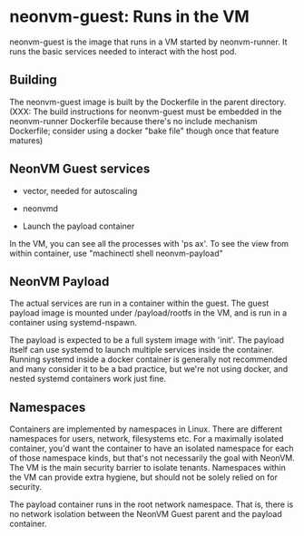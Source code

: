 # neonvm-guest: Runs in the VM

neonvm-guest is the image that runs in a VM started by neonvm-runner. It runs
the basic services needed to interact with the host pod.

## Building

The neonvm-guest image is built by the Dockerfile in the parent directory. (XXX:
The build instructions for neonvm-guest must be embedded in the neonvm-runner
Dockerfile because there's no include mechanism Dockerfile; consider using a
docker "bake file" though once that feature matures)


## NeonVM Guest services

- vector, needed for autoscaling
- neonvmd

- Launch the payload container


In the VM, you can see all the processes with 'ps ax'. To see the view from
within container, use "machinectl shell neonvm-payload"


## NeonVM Payload

The actual services are run in a container within the guest. The guest payload
image is mounted under /payload/rootfs in the VM, and is run in a container
using systemd-nspawn.

The payload is expected to be a full system image with 'init'. The payload
itself can use systemd to launch multiple services inside the container. Running
systemd inside a docker container is generally not recommended and many consider
it to be a bad practice, but we're not using docker, and nested systemd
containers work just fine.


## Namespaces

Containers are implemented by namespaces in Linux. There are different
namespaces for users, network, filesystems etc. For a maximally isolated
container, you'd want the container to have an isolated namespace for each of
those namespace kinds, but that's not necessarily the goal with NeonVM. The VM
is the main security barrier to isolate tenants. Namespaces within the VM can
provide extra hygiene, but should not be solely relied on for security.

The payload container runs in the root network namespace. That is, there is no
network isolation between the NeonVM Guest parent and the payload container.

